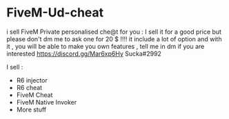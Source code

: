 # FiveM-Ud-cheat
 i sell FiveM Private personalised che@t for you :
I sell it for a good price but please don't dm me to ask one for 20 $ !!!!
it include a lot of option and with it , you will be able to make you own features , tell me in dm if you are interested
https://discord.gg/Mar6xp6Hy
Sucka#2992

I sell :
- R6 injector 
- R6 cheat 
- FiveM Cheat
- FiveM Native Invoker
- More stuff 
